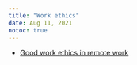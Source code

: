 ```yaml
---
title: "Work ethics"
date: Aug 11, 2021
notoc: true
---
```


- [Good work ethics in remote work](notes/good-work-ethics-remote-work.md)
